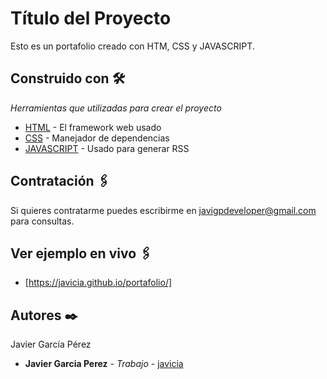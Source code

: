 # Título del Proyecto

Esto es un portafolio creado con HTM, CSS y JAVASCRIPT.

## Construido con 🛠️

_Herramientas que utilizadas para crear el proyecto_

* [HTML](https://lenguajehtml.com/) - El framework web usado
* [CSS](https://lenguajecss.com/css/) - Manejador de dependencias
* [JAVASCRIPT](https://lenguajejs.com/javascript/) - Usado para generar RSS

## Contratación 🖇️

Si quieres contratarme puedes escribirme en javigpdeveloper@gmail.com para consultas.

## Ver ejemplo en vivo 🖇️
* [https://javicia.github.io/portafolio/]

## Autores ✒️

Javier García Pérez

* **Javier Garcia Perez** - *Trabajo* - [javicia](https://github.com/javicia)



